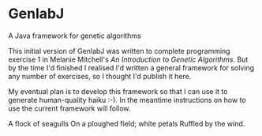 # GenlabJ
A Java framework for genetic algorithms

This initial version of GenlabJ was written to complete programming exercise 1 in Melanie Mitchell's _An Introduction to Genetic Algorithms_. But by the time I'd finished I realised I'd written a general framework for solving any number of exercises, so I thought I'd publish it here.

My eventual plan is to develop this framework so that I can use it to generate human-quality haiku :-). In the meantime instructions on how to use the current framework will follow.

A flock of seagulls
On a ploughed field; white petals
Ruffled by the wind.
